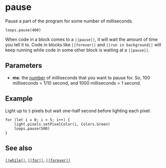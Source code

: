 # pause

Pause a part of the program for some number of milliseconds.

```sig
loops.pause(400)
```

When code in a block comes to a ``||pause||``, it will wait the amount of time you tell it to. Code
in blocks like ``||forever||`` and ``||run in background||`` will keep running while code in some other
block is waiting at a ``||pause||``.

## Parameters

* **ms**: the [number](/types/number) of milliseconds that you want to pause for. So, 100 milliseconds = 1/10 second, and 1000 milliseconds = 1 second.

## Example

Light up to `5` pixels but wait one-half second before lighting each pixel.

```blocks
for (let i = 0; i < 5; i++) {
    light.pixels.setPixelColor(i, Colors.Green)
    loops.pause(500)
}
```

## See also

[``||while||``](/blocks/loops/while), [``||for||``](/blocks/loops/for),
[``||forever||``](/reference/loops/forever)
